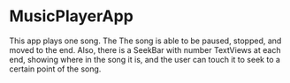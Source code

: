 # MusicPlayerApp
This app plays one song. The  The song is able to be paused, stopped, and moved to the end.  Also, there is a SeekBar with number TextViews at each end, showing where in the song it is, and the user can touch it to seek to a certain point of the song.
